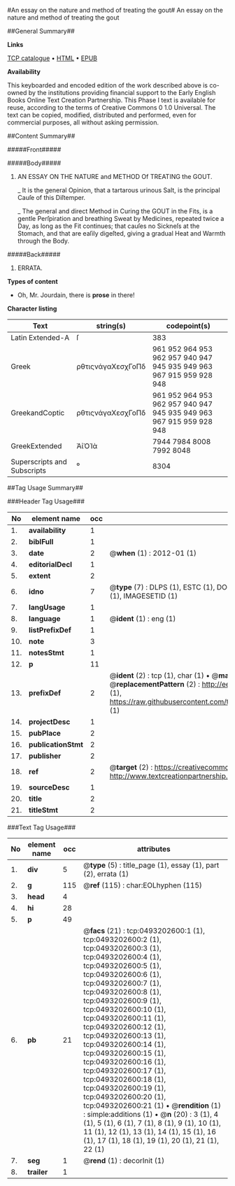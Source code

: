 #An essay on the nature and method of treating the gout#
An essay on the nature and method of treating the gout

##General Summary##

**Links**

[TCP catalogue](http://www.ota.ox.ac.uk/tcp/)  • 
[HTML](http://tei.it.ox.ac.uk/tcp/Texts-HTML/free/004/004785548.html)  • 
[EPUB](http://tei.it.ox.ac.uk/tcp/Texts-EPUB/free/004/004785548.epub)

**Availability**

This keyboarded and encoded edition of the
	       work described above is co-owned by the institutions
	       providing financial support to the Early English Books
	       Online Text Creation Partnership. This Phase I text is
	       available for reuse, according to the terms of Creative
	       Commons 0 1.0 Universal. The text can be copied,
	       modified, distributed and performed, even for
	       commercial purposes, all without asking permission.


##Content Summary##

#####Front#####

#####Body#####

1. AN ESSAY ON THE NATURE and METHOD Of TREATING the GOUT.

    _ It is the general Opinion, that a tartarous urinous Salt, is the principal Cauſe of this Diſtemper.

    _ The general and direct Method in Curing the GOUT in the Fits, is a gentle Perſpiration and breathing Sweat by Medicines, repeated twice a Day, as long as the Fit continues; that cauſes no Sickneſs at the Stomach, and that are eaſily digeſted, giving a gradual Heat and Warmth through the Body.

#####Back#####

1. ERRATA.

**Types of content**

  * Oh, Mr. Jourdain, there is **prose** in there!

**Character listing**


|Text|string(s)|codepoint(s)|
|---|---|---|
|Latin Extended-A|ſ|383|
|Greek|ρθτιςνάγαΧεσχΓοΠδ|961 952 964 953 962 957 940 947 945 935 949 963 967 915 959 928 948|
|GreekandCoptic|ρθτιςνάγαΧεσχΓοΠδ|961 952 964 953 962 957 940 947 945 935 949 963 967 915 959 928 948|
|GreekExtended|ἈἰὈἸὰ|7944 7984 8008 7992 8048|
|Superscripts             and Subscripts|⁰|8304|

##Tag Usage Summary##

###Header Tag Usage###

|No|element name|occ|attributes|
|---|---|---|---|
|1.|__availability__|1||
|2.|__biblFull__|1||
|3.|__date__|2| @__when__ (1) : 2012-01 (1)|
|4.|__editorialDecl__|1||
|5.|__extent__|2||
|6.|__idno__|7| @__type__ (7) : DLPS (1), ESTC (1), DOCNO (1), TCP (1), GALEDOCNO (1), CONTENTSET (1), IMAGESETID (1)|
|7.|__langUsage__|1||
|8.|__language__|1| @__ident__ (1) : eng (1)|
|9.|__listPrefixDef__|1||
|10.|__note__|3||
|11.|__notesStmt__|1||
|12.|__p__|11||
|13.|__prefixDef__|2| @__ident__ (2) : tcp (1), char (1)  •  @__matchPattern__ (2) : ([0-9\-]+):([0-9IVX]+) (1), (.+) (1)  •  @__replacementPattern__ (2) : http://eebo.chadwyck.com/downloadtiff?vid=$1&page=$2 (1), https://raw.githubusercontent.com/textcreationpartnership/Texts/master/tcpchars.xml#$1 (1)|
|14.|__projectDesc__|1||
|15.|__pubPlace__|2||
|16.|__publicationStmt__|2||
|17.|__publisher__|2||
|18.|__ref__|2| @__target__ (2) : https://creativecommons.org/publicdomain/zero/1.0/ (1), http://www.textcreationpartnership.org/docs/. (1)|
|19.|__sourceDesc__|1||
|20.|__title__|2||
|21.|__titleStmt__|2||


###Text Tag Usage###

|No|element name|occ|attributes|
|---|---|---|---|
|1.|__div__|5| @__type__ (5) : title_page (1), essay (1), part (2), errata (1)|
|2.|__g__|115| @__ref__ (115) : char:EOLhyphen (115)|
|3.|__head__|4||
|4.|__hi__|28||
|5.|__p__|49||
|6.|__pb__|21| @__facs__ (21) : tcp:0493202600:1 (1), tcp:0493202600:2 (1), tcp:0493202600:3 (1), tcp:0493202600:4 (1), tcp:0493202600:5 (1), tcp:0493202600:6 (1), tcp:0493202600:7 (1), tcp:0493202600:8 (1), tcp:0493202600:9 (1), tcp:0493202600:10 (1), tcp:0493202600:11 (1), tcp:0493202600:12 (1), tcp:0493202600:13 (1), tcp:0493202600:14 (1), tcp:0493202600:15 (1), tcp:0493202600:16 (1), tcp:0493202600:17 (1), tcp:0493202600:18 (1), tcp:0493202600:19 (1), tcp:0493202600:20 (1), tcp:0493202600:21 (1)  •  @__rendition__ (1) : simple:additions (1)  •  @__n__ (20) : 3 (1), 4 (1), 5 (1), 6 (1), 7 (1), 8 (1), 9 (1), 10 (1), 11 (1), 12 (1), 13 (1), 14 (1), 15 (1), 16 (1), 17 (1), 18 (1), 19 (1), 20 (1), 21 (1), 22 (1)|
|7.|__seg__|1| @__rend__ (1) : decorInit (1)|
|8.|__trailer__|1||
